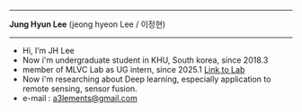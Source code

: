 --- ---
**Jung Hyun Lee** (jeong hyeon Lee / 이정현)
--- ---

- Hi, I’m JH Lee
- Now i'm undergraduate student in KHU, South korea, since 2018.3
- member of MLVC Lab as UG intern, since 2025.1 [Link to Lab](https://mlvc.khu.ac.kr)
- Now i'm researching about Deep learning, especially application to remote sensing, sensor fusion.
- e-mail : a3lements@gmail.com

<!---
JH-Lee-99/JH-Lee-99 is a ✨ special ✨ repository because its `README.md` (this file) appears on your GitHub profile.
You can click the Preview link to take a look at your changes.
--->
